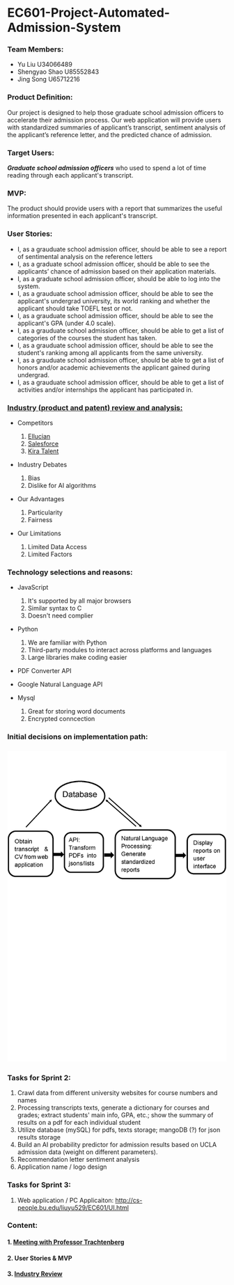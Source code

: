 # EC601-Project-Automated-Admission-System

### Team Members:
<ul>
  <li>Yu Liu U34066489</li>
  <li>Shengyao Shao U85552843</li>
  <li>Jing Song U65712216</li>
 </ul>

### Product Definition: 
Our project is designed to help those graduate school admission officers to accelerate their admission process. Our web application will provide users with standardized summaries of applicant’s transcript, sentiment analysis of the applicant’s reference letter, and the predicted chance of admission.
</br>

### Target Users: 
<em><strong>Graduate school admission officers</strong></em> who used to spend a lot of time reading through each applicant's transcript.</br>

### MVP:
The product should provide users with a report that summarizes the useful information presented in each applicant's transcript.</br>

### User Stories:

<ul>
  
<li> I, as a grauduate school admission officer, should be able to see a report of sentimental analysis on the reference letters</li>
  
<li> I, as a graduate school admission officer, should be able to see the applicants’ chance of admission based on their application materials.</li>

<li> I, as a graduate school admission officer, should be able to log into the system.</li>

<li> I, as a grauduate school admission officer, should be able to see the applicant's undergrad university, its world ranking  and whether the applicant should take TOEFL test or not.</li>

<li> I, as a grauduate school admission officer, should be able to see the applicant's GPA (under 4.0 scale).</li>

<li> I, as a grauduate school admission officer, should be able to get a list of categories of the courses the student has taken.</li>

<li>I, as a grauduate school admission officer, should be able to see the student's ranking among all applicants from the same university.</li>

<li> I, as a grauduate school admission officer, should be able to get a list of honors and/or academic achievements the applicant gained during undergrad.</li>
  
<li> I, as a grauduate school admission officer, should be able to get a list of activities and/or internships the applicant has participated in.</li>
  
</ul>

### [Industry (product and patent) review and analysis:](https://github.com/daisysj/EC601-Project-Automated-Admission-System/blob/master/Sprint%201_Industry%20Review.pdf)
 - Competitors
   1. [Ellucian](https://www.ellucian.com/solutions/ellucian-crm-recruit)
   2. [Salesforce](https://www.salesforce.org/highered/recruiting/)
   3. [Kira Talent](https://www.kiratalent.com/product/)
 
 - Industry Debates
   1. Bias
   2. Dislike for AI algorithms
   
 - Our Advantages
   1. Particularity
   2. Fairness
 
 - Our Limitations
   1. Limited Data Access
   2. Limited Factors

### Technology selections and reasons:
 - JavaScript
   1. It's supported by all major browsers
   2. Similar syntax to C
   3. Doesn't need complier 

 - Python
   1. We are familiar with Python
   2. Third-party modules to interact across platforms and languages
   3. Large libraries make coding easier
 
 - PDF Converter API
 
 - Google Natural Language API
 
 - Mysql
   1. Great for storing word documents 
   2. Encrypted conncection
   
### Initial decisions on implementation path:
### <img src = "https://github.com/daisysj/EC601-Project-AAS/blob/master/Architecture.png"></br>

### Tasks for Sprint 2:
1. Crawl data from different university websites for course numbers and names
2. Processing transcripts texts, generate a dictionary for courses and grades; extract students' main info, GPA, etc.; show the summary     of results on a pdf for each individual student
3. Utilize database (mySQL) for pdfs, texts storage; mangoDB (?) for json results storage
4. Build an AI probability predictor for admission results based on UCLA admission data (weight on different parameters).
5. Recommendation letter sentiment analysis
6. Application name / logo design


### Tasks for Sprint 3:
1. Web application / PC Applicaiton: http://cs-people.bu.edu/liuyu529/EC601/UI.html

### Content:

#### 1. [Meeting with Professor Trachtenberg](https://github.com/daisysj/EC601-Project-Automated-Admission-System/blob/master/2019.9.24%20Meeting%20with%20Prof.%20Trachtenberg.pdf)

#### 2. User Stories & MVP

#### 3. [Industry Review](https://github.com/daisysj/EC601-Project-Automated-Admission-System/blob/master/Sprint%201_Industry%20Review.pdf)

